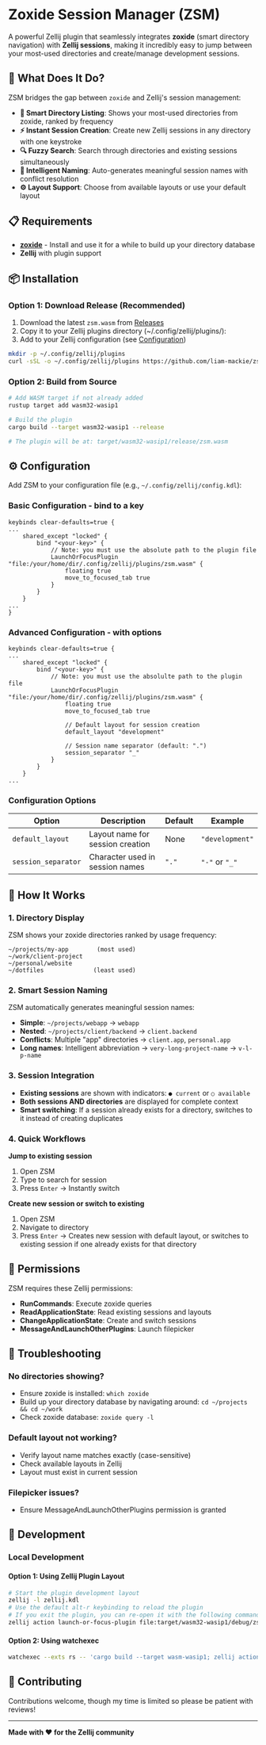 # Zoxide Session Manager (ZSM)

A powerful Zellij plugin that seamlessly integrates **zoxide** (smart directory navigation) with **Zellij sessions**, making it incredibly easy to jump between your most-used directories and create/manage development sessions.

## 🚀 What Does It Do?

ZSM bridges the gap between `zoxide` and Zellij's session management:

- **🎯 Smart Directory Listing**: Shows your most-used directories from zoxide, ranked by frequency
- **⚡ Instant Session Creation**: Create new Zellij sessions in any directory with one keystroke
- **🔍 Fuzzy Search**: Search through directories and existing sessions simultaneously
- **🧠 Intelligent Naming**: Auto-generates meaningful session names with conflict resolution
- **⚙️ Layout Support**: Choose from available layouts or use your default layout

## 📋 Requirements

- **[zoxide](https://github.com/ajeetdsouza/zoxide)** - Install and use it for a while to build up your directory database
- **Zellij** with plugin support

## 📦 Installation

### Option 1: Download Release (Recommended)
1. Download the latest `zsm.wasm` from [Releases](https://github.com/liam-mackie/zsm/releases)
2. Copy it to your Zellij plugins directory (~/.config/zellij/plugins/):
3. Add to your Zellij configuration (see [Configuration](#%EF%B8%8F-configuration))

```bash
mkdir -p ~/.config/zellij/plugins
curl -sSL -o ~/.config/zellij/plugins https://github.com/liam-mackie/zsm/releases/download/v0.1.0/zsm.wasm
```

### Option 2: Build from Source

```bash
# Add WASM target if not already added
rustup target add wasm32-wasip1

# Build the plugin
cargo build --target wasm32-wasip1 --release

# The plugin will be at: target/wasm32-wasip1/release/zsm.wasm
```

## ⚙️ Configuration

Add ZSM to your configuration file (e.g., `~/.config/zellij/config.kdl`):

### Basic Configuration - bind to a key

```kdl
keybinds clear-defaults=true {
...
    shared_except "locked" {
        bind "<your-key>" { 
            // Note: you must use the absolute path to the plugin file
            LaunchOrFocusPlugin "file:/your/home/dir/.config/zellij/plugins/zsm.wasm" {
                floating true
                move_to_focused_tab true
            }
        }
    }
...
}
```

### Advanced Configuration - with options
```kdl
keybinds clear-defaults=true {
...
    shared_except "locked" {
        bind "<your-key>" { 
            // Note: you must use the absolulte path to the plugin file
            LaunchOrFocusPlugin "file:/your/home/dir/.config/zellij/plugins/zsm.wasm" {
                floating true
                move_to_focused_tab true
                
                // Default layout for session creation
                default_layout "development"
            
                // Session name separator (default: ".")
                session_separator "_"
            }
        }
    }
...
```

### Configuration Options

| Option              | Description                               | Default | Example         |
|---------------------|-------------------------------------------|---------|-----------------|
| `default_layout`    | Layout name for session creation         | None    | `"development"` |
| `session_separator` | Character used in session names           | `"."`   | `"-"` or `"_"`  |

## 🎯 How It Works

### 1. Directory Display

ZSM shows your zoxide directories ranked by usage frequency:

```
~/projects/my-app        (most used)
~/work/client-project
~/personal/website
~/dotfiles              (least used)
```

### 2. Smart Session Naming

ZSM automatically generates meaningful session names:

- **Simple**: `~/projects/webapp` → `webapp`
- **Nested**: `~/projects/client/backend` → `client.backend`
- **Conflicts**: Multiple "app" directories → `client.app`, `personal.app`
- **Long names**: Intelligent abbreviation → `very-long-project-name` → `v-l-p-name`

### 3. Session Integration

- **Existing sessions** are shown with indicators: `● current` or `○ available`
- **Both sessions AND directories** are displayed for complete context
- **Smart switching**: If a session already exists for a directory, switches to it instead of creating duplicates

### 4. Quick Workflows

**Jump to existing session**

1. Open ZSM
2. Type to search for session
3. Press `Enter` → Instantly switch

**Create new session or switch to existing**

1. Open ZSM  
2. Navigate to directory
3. Press `Enter` → Creates new session with default layout, or switches to existing session if one already exists for that directory

## 🔐 Permissions

ZSM requires these Zellij permissions:

- **RunCommands**: Execute zoxide queries
- **ReadApplicationState**: Read existing sessions and layouts
- **ChangeApplicationState**: Create and switch sessions  
- **MessageAndLaunchOtherPlugins**: Launch filepicker

## 🐛 Troubleshooting

### No directories showing?

- Ensure zoxide is installed: `which zoxide`
- Build up your directory database by navigating around: `cd ~/projects && cd ~/work`
- Check zoxide database: `zoxide query -l`

### Default layout not working?

- Verify layout name matches exactly (case-sensitive)
- Check available layouts in Zellij
- Layout must exist in current session

### Filepicker issues?

- Ensure MessageAndLaunchOtherPlugins permission is granted

## 🚧 Development

### Local Development

#### Option 1: Using Zellij Plugin Layout

```bash
# Start the plugin development layout
zellij -l zellij.kdl
# Use the default alt-r keybinding to reload the plugin
# If you exit the plugin, you can re-open it with the following command:
zellij action launch-or-focus-plugin file:target/wasm32-wasip1/debug/zsm.wasm
```

#### Option 2: Using watchexec

```bash
watchexec --exts rs -- 'cargo build --target wasm-wasip1; zellij action start-or-reload-plugin file:target/wasm32-wasip1/debug/zsm.wasm'
```

## 🤝 Contributing

Contributions welcome, though my time is limited so please be patient with reviews!

---

**Made with ❤️ for the Zellij community**

